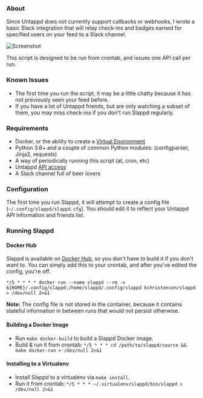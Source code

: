 ### About

Since Untappd does not currently support callbacks or webhooks, I wrote a basic Slack integration that will relay check-ins and badges earned for specified users on your feed to a Slack channel.

![Screenshot](https://github.com/kchristensen/slappd/blob/master/screenshot.png?raw=true)

This script is designed to be run from crontab, and issues one API call per run.

### Known Issues

* The first time you run the script, it may be a little chatty because it has not previously seen your feed before.
* If you have a lot of Untappd friends, but are only watching a subset of them, you may miss check-ins if you don't run Slappd regularly.

### Requirements

* Docker, or the ability to create a [Virtual Environment](https://docs.python.org/3/tutorial/venv.html)
* Python 3.6+ and a couple of common Python modules: (configparser, Jinja2, requests)
* A way of periodically running this script (at, cron, etc)
* Untappd [API access](https://untappd.com/api/register?register=new)
* A Slack channel full of beer lovers

### Configuration

The first time you run Slappd, it will attempt to create a config file (`~/.config/slappd/slappd.cfg`). You should edit it to reflect your Untappd API information and friends list.

### Running Slappd

#### Docker Hub

Slappd is available on [Docker Hub](https://hub.docker.com/r/kchristensen/slappd), so you don't have to build it if you don't want to. You can simply add this to your crontab, and after you've edited the config, you're off.

`*/5 * * * * docker run --name slappd --rm -v ${HOME}/.config/slappd:/home/slappd/.config/slappd kchristensen/slappd > /dev/null 2>&1`

 **Note:** The config file is not stored in the container, because it contains stateful information in between runs that would not persist otherwise.

#### Building a Docker Image

* Run `make docker-build` to build a Slappd Docker image.
* Build & run it from crontab: `*/5 * * * cd /path/to/slappd/source && make docker-run > /dev/null 2>&1`

#### Installing to a Virtualenv

* Install Slappd to a virtualenv via `make install`.
* Run it from crontab: `*/5 * * * ~/.virtualenv/slappd/bin/slappd > /dev/null 2>&1`
